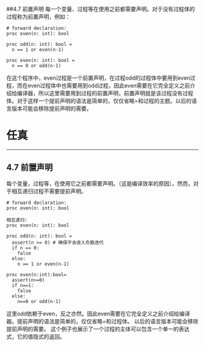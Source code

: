 ##4.7 前置声明
每一个变量、过程等在使用之前都需要声明。对于没有过程体的过程称为前置声明，例如：

    # forward declaration:
    proc even(n: int): bool
    
    proc odd(n: int): bool =
      n == 1 or even(n-1)
    
    proc even(n: int): bool =
      n == 0 or odd(n-1)

在这个程序中，even过程是一个前置声明，在过程odd的过程体中要用到even过程，而在even过程体中也需要用到odd过程，因此even需要在它完全定义之前介绍给编译器，所以这里需要用到过程的前置声明，前置声明就是该过程没有过程体。对于这样一个提前声明的语法是简单的，仅仅省略=和过程的主题。以后的语言版本可能会移除提前声明的需要。

# 任真
***
## 4.7  前置声明
每个变量，过程等，在使用它之前都需要声明。（这是编译效率的原因）。然而，对于相互递归过程不需要提前声明。
```
# forward declaration:
proc even(n: int): bool
```
```
相互递归:
proc even(n: int): bool

proc odd(n: int): bool =
  assert(n >= 0) # 确保不会进入负数迭代
  if n == 0: 
    false
  else:
    n == 1 or even(n-1)

proc even(n:int):bool=
  assert(n>=0)
  if n==1:
    false
  else:
    n==0 or odd(n-1)
```
这里odd依赖于even，反之亦然。因此even需要在它完全定义之前介绍给编译器。提前声明的语法是简单的，仅仅省略=和过程体。
以后的语言版本可能会移除提前声明的需要。
这个例子也展示了一个过程的主体可以包含一个单一的表达式，它的值隐式的返回。